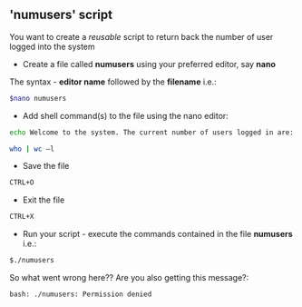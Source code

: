 ## 'numusers' script

You want to create a *reusable* script to return back the number of user logged into the system

- Create a file called **numusers** using your preferred editor, say **nano**

The syntax - **editor name** followed by the **filename** i.e.:

```bash
$nano numusers
```

- Add shell command(s) to the file using the nano editor:

```bash
echo Welcome to the system. The current number of users logged in are:

who | wc –l
```

- Save the file

```bash
CTRL+O
```

- Exit the file

```bash
CTRL+X
```

- Run your script - execute the commands contained in the file **numusers** i.e.:

```bash
$./numusers
```

So what went wrong here?? Are you also getting this message?:

```bash
bash: ./numusers: Permission denied
```
